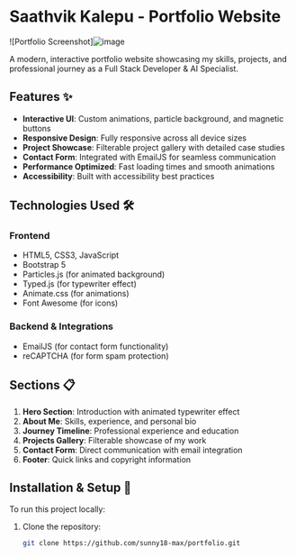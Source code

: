 # Saathvik Kalepu - Portfolio Website

![Portfolio Screenshot]![image](https://github.com/user-attachments/assets/04918eb8-a429-44ab-80bd-07dcc75ab653)


A modern, interactive portfolio website showcasing my skills, projects, and professional journey as a Full Stack Developer & AI Specialist.

## Features ✨

- **Interactive UI**: Custom animations, particle background, and magnetic buttons
- **Responsive Design**: Fully responsive across all device sizes
- **Project Showcase**: Filterable project gallery with detailed case studies
- **Contact Form**: Integrated with EmailJS for seamless communication
- **Performance Optimized**: Fast loading times and smooth animations
- **Accessibility**: Built with accessibility best practices

## Technologies Used 🛠️

### Frontend
- HTML5, CSS3, JavaScript
- Bootstrap 5
- Particles.js (for animated background)
- Typed.js (for typewriter effect)
- Animate.css (for animations)
- Font Awesome (for icons)

### Backend & Integrations
- EmailJS (for contact form functionality)
- reCAPTCHA (for form spam protection)

## Sections 📋

1. **Hero Section**: Introduction with animated typewriter effect
2. **About Me**: Skills, experience, and personal bio
3. **Journey Timeline**: Professional experience and education
4. **Projects Gallery**: Filterable showcase of my work
5. **Contact Form**: Direct communication with email integration
6. **Footer**: Quick links and copyright information

## Installation & Setup 🚀

To run this project locally:

1. Clone the repository:
   ```bash
   git clone https://github.com/sunny18-max/portfolio.git
